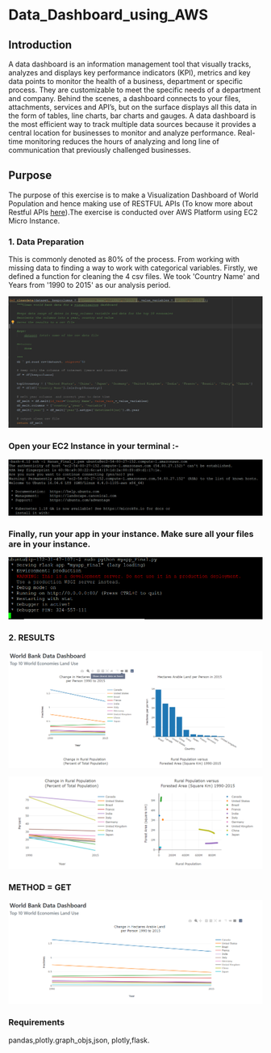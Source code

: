 # Data_Dashboard_using_AWS

## Introduction
A data dashboard is an information management tool that visually tracks, analyzes and displays key performance indicators (KPI), metrics and key data points to monitor the health of a business, department or specific process. They are customizable to meet the specific needs of a department and company. Behind the scenes, a dashboard connects to your files, attachments, services and API’s, but on the surface displays all this data in the form of tables, line charts, bar charts and gauges. A data dashboard is the most efficient way to track multiple data sources because it provides a central location for businesses to monitor and analyze performance. Real-time monitoring reduces the hours of analyzing and long line of communication that previously challenged businesses.

## Purpose
The purpose of this exercise is to make a Visualization Dashboard of World Population and hence making use of RESTFUL APIs (To know more about Restful APIs [here](https://pusher.com/tutorials/understanding-rest-api)).The exercise is conducted over AWS Platform using EC2 Micro Instance.

### 1. Data Preparation
This is commonly denoted as 80% of the process. From working with missing data to finding a way to work with categorical variables. Firstly, we defined a function for cleaning the 4 csv files. We took 'Country Name' and Years from '1990 to 2015' as our analysis period.

![](https://github.com/Hasan557/Data_Dashboard/blob/master/Screenshots/Clean_files.png)

### Open your EC2 Instance in your terminal :-

![](https://github.com/Hasan557/Data_Dashboard/blob/master/Screenshots/AWS_Instance.png)

### Finally, run your app in your instance. Make sure all your files are in your instance.

![](https://github.com/Hasan557/Data_Dashboard/blob/master/Screenshots/run_app.png)


### 2. RESULTS

![World_Population](https://github.com/Hasan557/Data_Dashboard/blob/master/Screenshots/Ouput1.png)

![](https://github.com/Hasan557/Data_Dashboard/blob/master/Screenshots/part2.png)

### METHOD = GET

![](https://github.com/Hasan557/Data_Dashboard/blob/master/Screenshots/part3.png)

### Requirements
pandas,plotly.graph_objs,json, plotly,flask.
